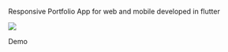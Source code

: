 Responsive Portfolio App for web and mobile developed in flutter

 ![](screenshot/screenshot.gif)
 
Demo 
